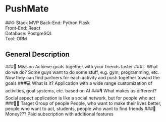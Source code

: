 # PushMate

##⚙️ Stack MVP
Back-End: Python Flask<br/>
Front-End: React<br/>
Database: PostgreSQL<br/>
Tool: ORM<br/>

## General Description
###📆 Mission
Achieve goals together with your friends faster
###💡 What do we do?
Some guys want to do some stuff, e.g. gym, programming, etc. Now they can find partners for each activity and push together toward the goals
###💻 What is it?
Application with a wide range customization of activities, goal systems, etc. based on AI
###🎙️ What makes us different?
Social aspect application is like a social network, but for people who act
###🙋🏻 Target Group of people
People, who want to make their lives better, people who want to act, students, people who want to find friends
###💸 Money???
Paid subscription with additional features


